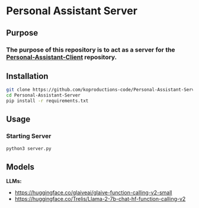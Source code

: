 # Personal Assistant Server

## Purpose
### The purpose of this repository is to act as a server for the [Personal-Assistant-Client]("https://github.com/koproductions-code/Personal-Assistant-Client") repository.

## Installation
```bash
git clone https://github.com/koproductions-code/Personal-Assistant-Server
cd Personal-Assistant-Server
pip install -r requirements.txt
```

## Usage
### Starting Server
```bash
python3 server.py
```

## Models

**LLMs:** 
- https://huggingface.co/glaiveai/glaive-function-calling-v2-small
- https://huggingface.co/Trelis/Llama-2-7b-chat-hf-function-calling-v2